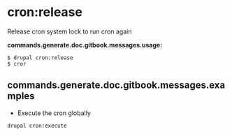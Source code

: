 # cron:release
Release cron system lock to run cron again

**commands.generate.doc.gitbook.messages.usage:**
```
$ drupal cron:release
$ cror
```

## commands.generate.doc.gitbook.messages.examples
* Execute the cron globally
```
drupal cron:execute
```
